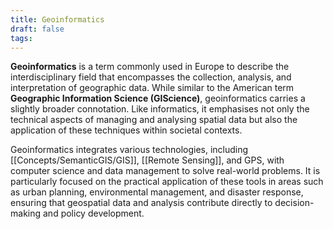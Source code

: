 ```yaml
---
title: Geoinformatics
draft: false
tags:
---
```

 
**Geoinformatics** is a term commonly used in Europe to describe the interdisciplinary field that encompasses the collection, analysis, and interpretation of geographic data. While similar to the American term **Geographic Information Science (GIScience)**, geoinformatics carries a slightly broader connotation. Like informatics, it emphasises not only the technical aspects of managing and analysing spatial data but also the application of these techniques within societal contexts.

Geoinformatics integrates various technologies, including [[Concepts/SemanticGIS/GIS]], [[Remote Sensing]], and GPS, with computer science and data management to solve real-world problems. It is particularly focused on the practical application of these tools in areas such as urban planning, environmental management, and disaster response, ensuring that geospatial data and analysis contribute directly to decision-making and policy development.
